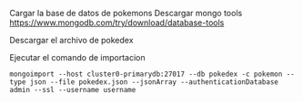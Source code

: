 Cargar la base de datos de pokemons
Descargar mongo tools
https://www.mongodb.com/try/download/database-tools

Descargar el archivo de pokedex

Ejecutar el comando de importacion

```
mongoimport --host cluster0-primarydb:27017 --db pokedex -c pokemon --type json --file pokedex.json --jsonArray --authenticationDatabase admin --ssl --username username
```
